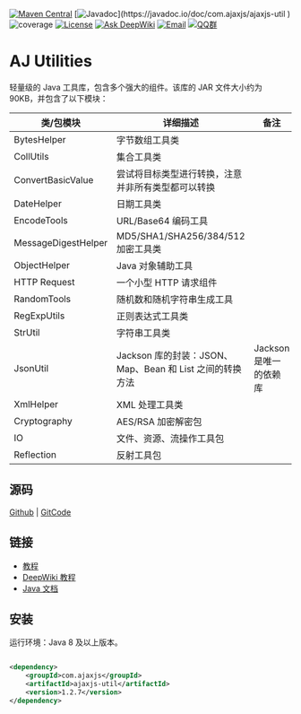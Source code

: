 [![Maven Central](https://img.shields.io/maven-central/v/com.ajaxjs/ajaxjs-util?label=Latest%20Release)](https://central.sonatype.com/artifact/com.ajaxjs/ajaxjs-util)
[![Javadoc](https://img.shields.io/badge/javadoc-1.2.7-brightgreen.svg?)](https://javadoc.io/doc/com.ajaxjs/ajaxjs-util )
![coverage](https://img.shields.io/badge/coverage-80%25-yellowgreen.svg?maxAge=2592000)
[![License](https://img.shields.io/badge/license-Apache--2.0-green.svg?longCache=true&style=flat)](http://www.apache.org/licenses/LICENSE-2.0.txt)
[![Ask DeepWiki](https://deepwiki.com/badge.svg)](https://deepwiki.com/lightweight-component/aj-util)
[![Email](https://img.shields.io/badge/Contact--me-Email-orange.svg)](mailto:frank@ajaxjs.com)
[![QQ群](https://framework.ajaxjs.com/static/qq.svg)](https://shang.qq.com/wpa/qunwpa?idkey=3877893a4ed3a5f0be01e809e7ac120e346102bd550deb6692239bb42de38e22)

# AJ Utilities


轻量级的 Java 工具库，包含多个强大的组件。该库的 JAR 文件大小约为 90KB，并包含了以下模块：

| 类/包模块               | 详细描述                                      | 备注              |
|---------------------|-------------------------------------------|-----------------|
| BytesHelper         | 字节数组工具类                                   |                 |
| CollUtils           | 集合工具类                                     |                 |
| ConvertBasicValue   | 尝试将目标类型进行转换，注意并非所有类型都可以转换                 |                 |
| DateHelper          | 日期工具类                                     |                 |
| EncodeTools         | URL/Base64 编码工具                           |                 |
| MessageDigestHelper | MD5/SHA1/SHA256/384/512 加密工具类             |                 |
| ObjectHelper        | Java 对象辅助工具                               |                 |
| HTTP Request        | 一个小型 HTTP 请求组件                            |                 |
| RandomTools         | 随机数和随机字符串生成工具                             |                 |
| RegExpUtils         | 正则表达式工具类                                  |                 |
| StrUtil             | 字符串工具类                                    |                 |
| JsonUtil            | Jackson 库的封装：JSON、Map、Bean 和 List 之间的转换方法 | Jackson 是唯一的依赖库 |
| XmlHelper           | XML 处理工具类                                 |                 |
| Cryptography        | AES/RSA 加密解密包                             |                 |
| IO                  | 文件、资源、流操作工具包                              |                 |
| Reflection          | 反射工具包                                     |                 |

## 源码

[Github](https://github.com/lightweight-component/aj-util) | [GitCode](https://gitcode.com/lightweight-component/aj-util)

## 链接

- [教程](https://aj-util.ajaxjs.com/)
- [DeepWiki 教程](https://deepwiki.com/lightweight-component/aj-util) 
- [Java 文档](https://javadoc.io/doc/com.ajaxjs/ajaxjs-util)

## 安装

运行环境：Java 8 及以上版本。

```xml

<dependency>
    <groupId>com.ajaxjs</groupId>
    <artifactId>ajaxjs-util</artifactId>
    <version>1.2.7</version>
</dependency>
```